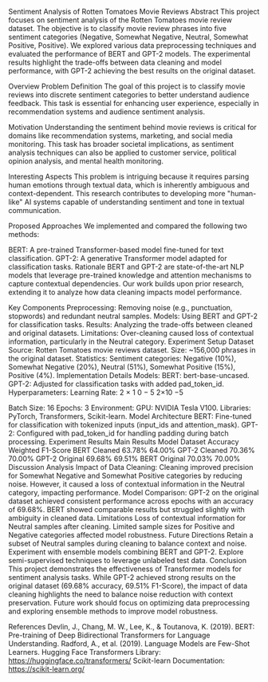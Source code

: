 Sentiment Analysis of Rotten Tomatoes Movie Reviews
Abstract
This project focuses on sentiment analysis of the Rotten Tomatoes movie review dataset. The objective is to classify movie review phrases into five sentiment categories (Negative, Somewhat Negative, Neutral, Somewhat Positive, Positive). We explored various data preprocessing techniques and evaluated the performance of BERT and GPT-2 models. The experimental results highlight the trade-offs between data cleaning and model performance, with GPT-2 achieving the best results on the original dataset.

Overview
Problem Definition
The goal of this project is to classify movie reviews into discrete sentiment categories to better understand audience feedback. This task is essential for enhancing user experience, especially in recommendation systems and audience sentiment analysis.

Motivation
Understanding the sentiment behind movie reviews is critical for domains like recommendation systems, marketing, and social media monitoring. This task has broader societal implications, as sentiment analysis techniques can also be applied to customer service, political opinion analysis, and mental health monitoring.

Interesting Aspects
This problem is intriguing because it requires parsing human emotions through textual data, which is inherently ambiguous and context-dependent. This research contributes to developing more "human-like" AI systems capable of understanding sentiment and tone in textual communication.

Proposed Approaches
We implemented and compared the following two methods:

BERT: A pre-trained Transformer-based model fine-tuned for text classification.
GPT-2: A generative Transformer model adapted for classification tasks.
Rationale
BERT and GPT-2 are state-of-the-art NLP models that leverage pre-trained knowledge and attention mechanisms to capture contextual dependencies. Our work builds upon prior research, extending it to analyze how data cleaning impacts model performance.

Key Components
Preprocessing: Removing noise (e.g., punctuation, stopwords) and redundant neutral samples.
Models: Using BERT and GPT-2 for classification tasks.
Results: Analyzing the trade-offs between cleaned and original datasets.
Limitations: Over-cleaning caused loss of contextual information, particularly in the Neutral category.
Experiment Setup
Dataset
Source: Rotten Tomatoes movie reviews dataset.
Size: ~156,000 phrases in the original dataset.
Statistics:
Sentiment categories: Negative (10%), Somewhat Negative (20%), Neutral (51%), Somewhat Positive (15%), Positive (4%).
Implementation Details
Models:
BERT: bert-base-uncased.
GPT-2: Adjusted for classification tasks with added pad_token_id.
Hyperparameters:
Learning Rate: 
2
×
1
0
−
5
2×10 
−5
 
Batch Size: 16
Epochs: 3
Environment:
GPU: NVIDIA Tesla V100.
Libraries: PyTorch, Transformers, Scikit-learn.
Model Architecture
BERT: Fine-tuned for classification with tokenized inputs (input_ids and attention_mask).
GPT-2: Configured with pad_token_id for handling padding during batch processing.
Experiment Results
Main Results
Model	Dataset	Accuracy	Weighted F1-Score
BERT	Cleaned	63.78%	64.00%
GPT-2	Cleaned	70.36%	70.00%
GPT-2	Original	69.68%	69.51%
BERT	Original	70.03%	70.00%
Discussion
Analysis
Impact of Data Cleaning:
Cleaning improved precision for Somewhat Negative and Somewhat Positive categories by reducing noise.
However, it caused a loss of contextual information in the Neutral category, impacting performance.
Model Comparison:
GPT-2 on the original dataset achieved consistent performance across epochs with an accuracy of 69.68%.
BERT showed comparable results but struggled slightly with ambiguity in cleaned data.
Limitations
Loss of contextual information for Neutral samples after cleaning.
Limited sample sizes for Positive and Negative categories affected model robustness.
Future Directions
Retain a subset of Neutral samples during cleaning to balance context and noise.
Experiment with ensemble models combining BERT and GPT-2.
Explore semi-supervised techniques to leverage unlabeled test data.
Conclusion
This project demonstrates the effectiveness of Transformer models for sentiment analysis tasks. While GPT-2 achieved strong results on the original dataset (69.68% accuracy, 69.51% F1-Score), the impact of data cleaning highlights the need to balance noise reduction with context preservation. Future work should focus on optimizing data preprocessing and exploring ensemble methods to improve model robustness.

References
Devlin, J., Chang, M. W., Lee, K., & Toutanova, K. (2019). BERT: Pre-training of Deep Bidirectional Transformers for Language Understanding.
Radford, A., et al. (2019). Language Models are Few-Shot Learners.
Hugging Face Transformers Library: https://huggingface.co/transformers/
Scikit-learn Documentation: https://scikit-learn.org/
